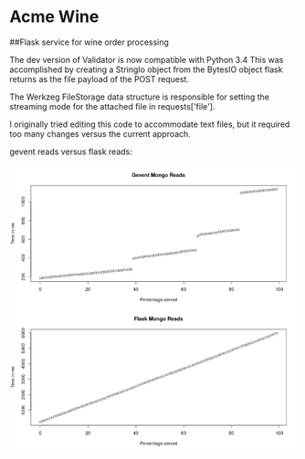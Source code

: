 <h1 text_align="center">Acme Wine</h1>
##Flask service for wine order processing

The dev version of Validator is now compatible with Python 3.4
This was accomplished by creating a StringIo object from the BytesIO object flask returns as the file payload 
of the POST request.

The Werkzeg FileStorage data structure is responsible for setting the streaming mode for the attached file in requests['file'].

I originally tried editing this code to accommodate text files, but it required too many changes versus the current approach.

gevent reads versus flask reads:

![reads](db_reads.png)
